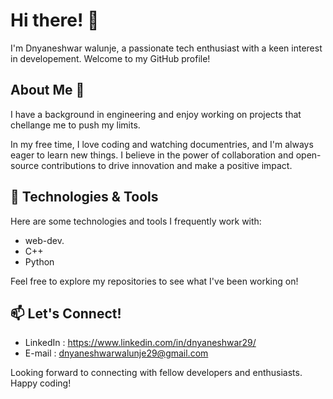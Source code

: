 
# Hi there! 👋

I'm Dnyaneshwar walunje, a passionate tech enthusiast with a keen interest in developement. Welcome to my GitHub profile!

## About Me 👀

I have a background in engineering  and enjoy working on projects that chellange me to push my limits. 

In my free time, I love coding and watching documentries, and I'm always eager to learn new things. I believe in the power of collaboration and open-source contributions to drive innovation and make a positive impact.

## 🔧 Technologies & Tools

Here are some technologies and tools I frequently work with:

- web-dev.
- C++
- Python

Feel free to explore my repositories to see what I've been working on!

## 📫 Let's Connect!

- LinkedIn : https://www.linkedin.com/in/dnyaneshwar29/
- E-mail : dnyaneshwarwalunje29@gmail.com

Looking forward to connecting with fellow developers and enthusiasts. Happy coding!
